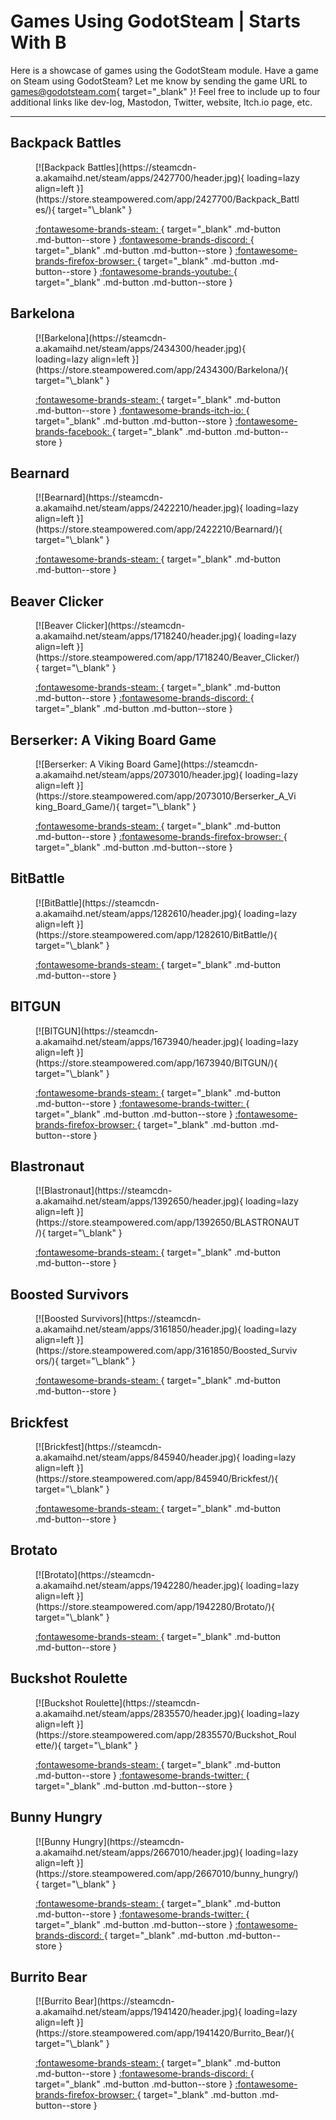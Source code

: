 # Games Using GodotSteam | Starts With B

Here is a showcase of games using the GodotSteam module. Have a game on Steam using GodotSteam? Let me know by sending the game URL to [games@godotsteam.com](mailto:games@godotsteam.com){ target="\_blank" }!  Feel free to include up to four additional links like dev-log, Mastodon, Twitter, website, Itch.io page, etc.

---

<div id="games" markdown>

## Backpack Battles
<figure class="game" markdown>
[![Backpack Battles](https://steamcdn-a.akamaihd.net/steam/apps/2427700/header.jpg){ loading=lazy align=left }](https://store.steampowered.com/app/2427700/Backpack_Battles/){ target="\_blank" }

[ :fontawesome-brands-steam: ](https://store.steampowered.com/app/2427700/Backpack_Battles/){ target="\_blank" .md-button .md-button--store }
[ :fontawesome-brands-discord: ](https://discord.gg/sbEkqeUKNr){ target="\_blank" .md-button .md-button--store }
[ :fontawesome-brands-firefox-browser: ](https://playwithfurcifer.github.io/backpack-battles-presskit/){ target="\_blank" .md-button .md-button--store }
[ :fontawesome-brands-youtube: ](https://www.youtube.com/@playwithfurcifer/){ target="\_blank" .md-button .md-button--store }
</figure>

## Barkelona
<figure class="game" markdown>
[![Barkelona](https://steamcdn-a.akamaihd.net/steam/apps/2434300/header.jpg){ loading=lazy align=left }](https://store.steampowered.com/app/2434300/Barkelona/){ target="\_blank" }

[ :fontawesome-brands-steam: ](https://store.steampowered.com/app/2434300/Barkelona){ target="\_blank" .md-button .md-button--store }
[ :fontawesome-brands-itch-io: ](https://hoodmentality.itch.io/barkelona){ target="\_blank" .md-button .md-button--store }
[ :fontawesome-brands-facebook: ](https://www.facebook.com/people/Barkelona/100092625319820/){ target="\_blank" .md-button .md-button--store }
</figure>

## Bearnard
<figure class="game" markdown>
[![Bearnard](https://steamcdn-a.akamaihd.net/steam/apps/2422210/header.jpg){ loading=lazy align=left }](https://store.steampowered.com/app/2422210/Bearnard/){ target="\_blank" }

[ :fontawesome-brands-steam: ](https://store.steampowered.com/app/2422210/Bearnard/){ target="\_blank" .md-button .md-button--store }
</figure>

## Beaver Clicker
<figure class="game" markdown>
[![Beaver Clicker](https://steamcdn-a.akamaihd.net/steam/apps/1718240/header.jpg){ loading=lazy align=left }](https://store.steampowered.com/app/1718240/Beaver_Clicker/){ target="\_blank" }

[ :fontawesome-brands-steam: ](https://store.steampowered.com/app/1718240/Beaver_Clicker/){ target="\_blank" .md-button .md-button--store }
[ :fontawesome-brands-discord: ](https://discord.gg/wgUAfhwzb7){ target="\_blank" .md-button .md-button--store }
</figure>

## Berserker: A Viking Board Game
<figure class="game" markdown>
[![Berserker: A Viking Board Game](https://steamcdn-a.akamaihd.net/steam/apps/2073010/header.jpg){ loading=lazy align=left }](https://store.steampowered.com/app/2073010/Berserker_A_Viking_Board_Game/){ target="\_blank" }

[ :fontawesome-brands-steam: ](https://store.steampowered.com/app/2073010/Berserker_A_Viking_Board_Game/){ target="\_blank" .md-button .md-button--store }
[ :fontawesome-brands-firefox-browser: ](https://skullcrewstudios.com/spiele/berserker){ target="\_blank" .md-button .md-button--store }
</figure>

## BitBattle
<figure class="game" markdown>
[![BitBattle](https://steamcdn-a.akamaihd.net/steam/apps/1282610/header.jpg){ loading=lazy align=left }](https://store.steampowered.com/app/1282610/BitBattle/){ target="\_blank" }

[ :fontawesome-brands-steam: ](https://store.steampowered.com/app/1282610/BitBattle/){ target="\_blank" .md-button .md-button--store }
</figure>

## BITGUN
<figure class="game" markdown>
[![BITGUN](https://steamcdn-a.akamaihd.net/steam/apps/1673940/header.jpg){ loading=lazy align=left }](https://store.steampowered.com/app/1673940/BITGUN/){ target="\_blank" }

[ :fontawesome-brands-steam: ](https://store.steampowered.com/app/1673940/BITGUN/){ target="\_blank" .md-button .md-button--store }
[ :fontawesome-brands-twitter: ](https://twitter.com/logloggames){ target="\_blank" .md-button .md-button--store }
[ :fontawesome-brands-firefox-browser: ](https://loglog.games/){ target="\_blank" .md-button .md-button--store }
</figure>

## Blastronaut
<figure class="game" markdown>
[![Blastronaut](https://steamcdn-a.akamaihd.net/steam/apps/1392650/header.jpg){ loading=lazy align=left }](https://store.steampowered.com/app/1392650/BLASTRONAUT/){ target="\_blank" }

[ :fontawesome-brands-steam: ](https://store.steampowered.com/app/1392650/BLASTRONAUT/){ target="\_blank" .md-button .md-button--store }
</figure>

## Boosted Survivors
<figure class="game" markdown>
[![Boosted Survivors](https://steamcdn-a.akamaihd.net/steam/apps/3161850/header.jpg){ loading=lazy align=left }](https://store.steampowered.com/app/3161850/Boosted_Survivors/){ target="\_blank" }

[ :fontawesome-brands-steam: ](https://store.steampowered.com/app/3161850/Boosted_Survivors/){ target="\_blank" .md-button .md-button--store }
</figure>

## Brickfest
<figure class="game" markdown>
[![Brickfest](https://steamcdn-a.akamaihd.net/steam/apps/845940/header.jpg){ loading=lazy align=left }](https://store.steampowered.com/app/845940/Brickfest/){ target="\_blank" }

[ :fontawesome-brands-steam: ](https://store.steampowered.com/app/845940/Brickfest/){ target="\_blank" .md-button .md-button--store }
</figure>

## Brotato
<figure class="game" markdown>
[![Brotato](https://steamcdn-a.akamaihd.net/steam/apps/1942280/header.jpg){ loading=lazy align=left }](https://store.steampowered.com/app/1942280/Brotato/){ target="\_blank" }

[ :fontawesome-brands-steam: ](https://store.steampowered.com/app/1942280/Brotato/){ target="\_blank" .md-button .md-button--store }
</figure>

## Buckshot Roulette
<figure class="game" markdown>
[![Buckshot Roulette](https://steamcdn-a.akamaihd.net/steam/apps/2835570/header.jpg){ loading=lazy align=left }](https://store.steampowered.com/app/2835570/Buckshot_Roulette/){ target="\_blank" }

[ :fontawesome-brands-steam: ](https://store.steampowered.com/app/2835570/Buckshot_Roulette/){ target="\_blank" .md-button .md-button--store }
[ :fontawesome-brands-twitter: ](https://twitter.com/mikeklubnika){ target="\_blank" .md-button .md-button--store }
</figure>

## Bunny Hungry
<figure class="game" markdown>
[![Bunny Hungry](https://steamcdn-a.akamaihd.net/steam/apps/2667010/header.jpg){ loading=lazy align=left }](https://store.steampowered.com/app/2667010/bunny_hungry/){ target="\_blank" }

[ :fontawesome-brands-steam: ](https://store.steampowered.com/app/2667010/bunny_hungry/){ target="\_blank" .md-button .md-button--store }
[ :fontawesome-brands-twitter: ](https://twitter.com/ggidk_games){ target="\_blank" .md-button .md-button--store }
[ :fontawesome-brands-discord: ](https://discord.gg/ftRgpTkzeP){ target="\_blank" .md-button .md-button--store }
</figure>

## Burrito Bear
<figure class="game" markdown>
[![Burrito Bear](https://steamcdn-a.akamaihd.net/steam/apps/1941420/header.jpg){ loading=lazy align=left }](https://store.steampowered.com/app/1941420/Burrito_Bear/){ target="\_blank" }

[ :fontawesome-brands-steam: ](https://store.steampowered.com/app/1941420/Burrito_Bear/){ target="\_blank" .md-button .md-button--store }
[ :fontawesome-brands-discord: ](https://discord.gg/D8KrUYHwyP){ target="\_blank" .md-button .md-button--store }
[ :fontawesome-brands-firefox-browser: ](https://www.spaceorca.games/){ target="\_blank" .md-button .md-button--store }
</figure>

</div>